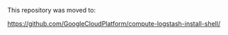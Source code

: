 This repository was moved to:

https://github.com/GoogleCloudPlatform/compute-logstash-install-shell/
